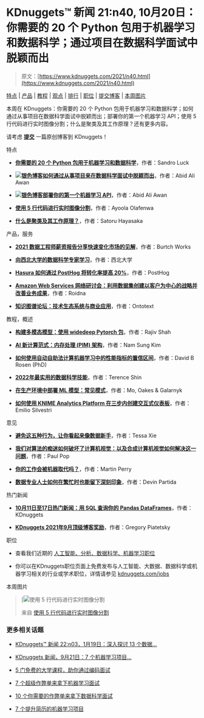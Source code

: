 # KDnuggets™ 新闻 21:n40, 10月20日：你需要的 20 个 Python 包用于机器学习和数据科学；通过项目在数据科学面试中脱颖而出

> 原文：[https://www.kdnuggets.com/2021/n40.html](https://www.kdnuggets.com/2021/n40.html)

[特点](#feat) | [产品](#prod) | [教程](#tuto) | [观点](#opin) | [排行](#tops) | [职位](#jobs) | [提交博客](https://www.kdnuggets.com/news/submissions.html) | [本周图片](#imag)

本周在 KDnuggets：你需要的 20 个 Python 包用于机器学习和数据科学；如何通过从事项目在数据科学面试中脱颖而出；部署你的第一个机器学习 API；使用 5 行代码进行实时图像分割；什么是聚类及其工作原理？还有更多内容。

请考虑 [**提交**](https://www.kdnuggets.com/news/submissions.html) 一篇原创博客到 KDnuggets！

特点

+   [**你需要的 20 个 Python 包用于机器学习和数据科学**](/2021/10/20-python-packages.html)，作者：Sandro Luck

+   [**![银色博客](../Images/b71218750eb6549d2267e59762318e2c.png)如何通过从事项目来在数据科学面试中脱颖而出**](/2021/10/ace-data-science-interview-portfolio-projects.html)，作者：Abid Ali Awan

+   [**![银色博客](../Images/b71218750eb6549d2267e59762318e2c.png)部署你的第一个机器学习 API**](/2021/10/deploying-first-machine-learning-api.html)，作者：Abid Ali Awan

+   [**使用 5 行代码进行实时图像分割**](/2021/10/real-time-image-segmentation-5-lines-code.html)，作者：Ayoola Olafenwa

+   [**什么是聚类及其工作原理？**](/2021/10/clustering-what-is-how-works.html)，作者：Satoru Hayasaka

产品，服务

+   [**2021 数据工程师薪资报告分享快速变化市场的见解**](/2021/10/burtchworks-data-engineer-salary-report.html)，作者：Burtch Works

+   [**向西北大学的数据科学专家学习**](/2021/10/northwestern-learn-from-data-science-experts.html)，作者：西北大学

+   [**Hasura 如何通过 PostHog 将转化率提高 20%**](/2021/10/posthog-hasura-improved-conversion-rates.html)，作者：PostHog

+   [**Amazon Web Services 网络研讨会：利用数据集创建以客户为中心的战略并改善业务成果**](/2021/10/roidna-aws-webinar-customer-centric-strategy.html)，作者：Roidna

+   [**知识图谱论坛：技术生态系统与商业应用**](/2021/10/ontotext-knowledge-graph-forum.html)，作者：Ontotext

教程，概述

+   [**构建多模态模型：使用 widedeep Pytorch 包**](/2021/10/building-multimodal-models-widedeep-pytorch-package.html)，作者：Rajiv Shah

+   [**AI 新计算范式：内存处理 (PIM) 架构**](/2021/10/samsung-computing-paradigm-ai-in-memory.html)，作者：Nam Sung Kim

+   [**如何使用自动自助法计算机器学习中的性能指标的置信区间**](/2021/10/calculate-confidence-intervals-performance-metrics-machine-learning.html)，作者：David B Rosen (PhD)

+   [**2022年最实用的数据科学技能**](/2021/10/11-most-practical-data-science-skills-2022.html)，作者：Terence Shin

+   [**在生产环境中部署 ML 模型：常见模式**](/2021/10/serving-ml-models-production-common-patterns.html)，作者：Mo, Oakes & Galarnyk

+   [**如何使用 KNIME Analytics Platform 在三步内创建交互式仪表板**](/2021/10/interactive-dashboard-three-steps-knime-analytics-platform.html)，作者：Emilio Silvestri

意见

+   [**避免这五种行为，让你看起来像数据新手**](/2021/10/avoid-five-behaviors-data-novice.html)，作者：Tessa Xie

+   [**我们对算法的痴迷如何破坏了计算机视觉：以及合成计算机视觉如何解决这一问题**](/2021/10/obsession-algorithms-broke-computer-vision.html)，作者：Paul Pop

+   [**你的工作会被机器取代吗？**](/2021/10/job-replaced-machine.html)，作者：Martin Perry

+   [**数据专业人士如何在繁忙时也能留下深刻印象**](/2021/10/data-professionals-impress-busy.html)，作者：Devin Partida

热门新闻

+   [**10月11日至17日热门新闻：用 SQL 查询你的 Pandas DataFrames**](/2021/10/top-news-week-1011-1017.html)，作者：KDnuggets

+   [**KDnuggets 2021年9月顶级博客奖励**](/2021/10/top-blogs-rewards-sep.html)，作者：Gregory Piatetsky

职位

+   查看我们近期的 [人工智能、分析、数据科学、机器学习职位](/jobs/index.html)

+   你可以在KDnuggets职位页面上免费发布与人工智能、大数据、数据科学或机器学习相关的行业或学术职位，详情请参见 [kdnuggets.com/jobs](/jobs/index.html)

本周图片

> [![使用 5 行代码进行实时图像分割](../Images/03a6cceedbc5db33a5d577d457ae424b.png)
> 
> 来自 [使用 5 行代码进行实时图像分割](https://www.kdnuggets.com/2021/10/real-time-image-segmentation-5-lines-code.html)

### 更多相关话题

+   [KDnuggets™ 新闻 22:n03，1月19日：深入探讨 13 个数据…](https://www.kdnuggets.com/2022/n03.html)

+   [KDnuggets 新闻，9月21日：7 个机器学习项目…](https://www.kdnuggets.com/2022/n37.html)

+   [5 门免费的大学课程，助你通过编码面试](https://www.kdnuggets.com/5-free-university-courses-to-ace-coding-interviews)

+   [7 个超级作弊单来拿下机器学习面试](https://www.kdnuggets.com/2022/12/7-super-cheat-sheets-need-ace-machine-learning-interview.html)

+   [10 个你需要的作弊单来拿下数据科学面试](https://www.kdnuggets.com/2022/10/10-cheat-sheets-need-ace-data-science-interview.html)

+   [7 个提升简历的机器学习项目](https://www.kdnuggets.com/2022/09/7-machine-learning-portfolio-projects-boost-resume.html)
